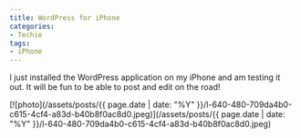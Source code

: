 ```yaml
---
title: WordPress for iPhone
categories:
- Techie
tags:
- iPhone
---
```


I just installed the WordPress application on my iPhone and am testing it out. It will be fun to be able to post and edit on the road!

[![photo](/assets/posts/{{ page.date | date: "%Y" }}/l-640-480-709da4b0-c615-4cf4-a83d-b40b8f0ac8d0.jpeg)](/assets/posts/{{ page.date | date: "%Y" }}/l-640-480-709da4b0-c615-4cf4-a83d-b40b8f0ac8d0.jpeg)

